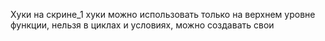 Хуки на скрине_1
хуки можно использовать только на верхнем уровне функции, нельзя в циклах и условиях, можно создавать свои